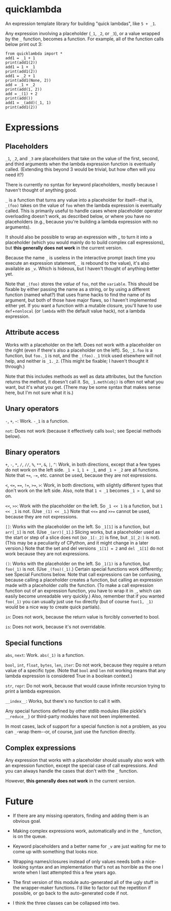 quicklambda
===========

An expression template library for building "quick lambdas", like `5 + _1`.

Any expression involving a placeholder (`_1`, `_2`, or `_3`), or a value 
wrapped by the `_` function, becomes a function. For example, all of the
function calls below print out 3:

    from quicklambda import *
    add1 = _1 + 1
    print(add1(2))
    add1 = 1 + _1
    print(add1(2))
    add1 = _2 + 1
    print(add1(None, 2))
    add = _1 + _2
    print(add(1, 2))
    add = _(1) + 2
    print(add())
    add1 = _(add)(_1, 1)
    print(add1(2))
    
Expressions
===========

Placeholders
------------

`_1`, `_2`, and `_3` are placeholders that take on the value of
the first, second, and third arguments when the lambda expression 
function is eventually called. (Extending this beyond 3 would be
trivial, but how often will you need it?)

There is currently no syntax for keyword placeholders, mostly
because I haven't thought of anything good.

`_` is a function that turns any value into a placeholder for
itself--that is, `_(foo)` takes on the value of `foo` when the
lambda expression is eventually called. This is primarily useful
to handle cases where placeholder operator overloading doesn't
work, as described below, or where you have no placeholders
(e.g., because you're building a lambda expression with no
arguments).

It should also be possible to wrap an expression with _ to
turn it into a placeholder (which you would mainly do to build
complex call expressions), but **this generally does not work**
in the current version.

Because the name `_` is useless in the interactive prompt (each
time you execute an expression statement, `_` is rebound to the
value), it's also available as `_v`. Which is hideous, but I
haven't thought of anything better yet.

Note that `_(foo)` stores the _value_ of `foo`, not the `variable`.
This should be fixable by either passing the name as a string, or by
using a different function (named what?) that uses frame hacks to 
find the name of its argument, but both of those have major flaws,
so I haven't implemented either yet. If you want a function with
a mutable closure, you'll have to use `def`+`nonlocal` (or `lambda`
with the default value hack), not a lambda expression.

Attribute access
----------------

Works with a placeholder on the left. Does not work with a
placeholder on the right (even if there's also a placeholder on the 
left). So, `_1.foo` is a function, but `foo._1` is not, and the 
`_(foo)._1` trick used elsewhere will not help, and neither is
`_1._2`. (This might be fixable; I haven't thought it through.)

Note that this includes methods as well as data attributes, but
the function returns the method, it doesn't call it. So, 
`_1.meth(obj)` is often not what you want, but it's what you get.
(There may be some syntax that makes sense here, but I'm not sure
what it is.)

Unary operators
---------------

`-`, `+`, `~`: Work. `-_1` is a function.

`not`: Does not work (because it effectively calls `bool`; see
Special methods below).

Binary operators
----------------

`+`, `-`, `*`, `/`, `//`, `%`, `**`, `&`, `|`, `^`: Work, in both
directions, except that a few types do not work on the left side. 
`_1 + 1`, `1 + _1`, and `_1 + _2` are all functions. Note that 
`+=`, `-=`, etc. cannot be used, because they are not expressions.

`<`, `<=`, `==`, `!=`, `>=`, `>`: Work, in both directions, with
slightly different types that don't work on the left side. Also,
note that `1 < _1` becomes `_1 > 1`, and so on.

`<<`, `>>`: Work with the placeholder on the left. So `_1 << 1`
is a function, but `1 << _1` is not. (Use `_(1) << _1`.) Note that
`<<=` and `>>=` cannot be used, because they are not expressions.

`[]`: Works with the placeholder on the left. So `_1[1]` is a
function, but `arr[_1]` is not. (Use `_(arr)[_1]`.) Slicing works,
but a placeholder used as the start or step of a slice does not
(so `_1[:_2]` is fine, but `_1[_2:]` is not). (This may be a
peculiarity of CPython, and it might change in a later version.)
Note that the set and del versions `_1[1] = 2` and `del _1[1]` do 
not work because they are not expressions.

`()`: Works with the placeholder on the left. So `_1(1)` is a
function, but `foo(_1)` is not. (Use `_(foo)(_1)`.) Certain special
functions work differently; see Special Functions below. Note that 
call expressions can be confusing, because calling a placeholder 
creates a function, but calling an expression made with a placeholder 
_calls_ the function. (To make a call expression function out of an
expression function, you have to wrap it in `_`, which can easily
become unreadable very quickly.) Also, remember that if you wanted
`foo(_1)` you can usually just use `foo` directly (but of course
`foo(1, _1)` would be a nice way to create quick partials).

`in`: Does not work, because the return value is forcibly converted
to bool.

`is`: Does not work, because it's not overridable.

Special functions
-----------------

`abs`, `next`: Work. `abs(_1)` is a function.

`bool`, `int`, `float`, `bytes`, `len`, `iter`: Do not work, because
they require a return value of a specific type. (Note that `bool`
and `len` not working means that any lambda expression is considered
True in a boolean context.)

`str`, `repr`: Do not work, because that would cause infinite
recursion trying to print a lambda expression.

`__index__`: Works, but there's no function to call it with.

Any special functions defined by other stdlib modules (like
pickle's `__reduce__`) or third-party modules have not been
implemented.

In most cases, lack of support for a special function is not a
problem, as you can `_`-wrap them--or, of course, just use the
function directly.

Complex expressions
-------------------

Any expression that works with a placeholder should usually also 
work with an expression function, except the special case of call
expressions. And you can always handle the cases that don't with
the `_` function.

However, **this generally does not work** in the current version.

Future
======

* If there are any missing operators, finding and adding them is
an obvious goal.

* Making complex expressions work, automatically and in the `_`
function, is on the queue.

* Keyword placeholders and a better name for `_v` are just waiting
for me to come up with something that looks nice.

* Wrapping names/closures instead of only values needs both a
nice-looking syntax and an implementation that's not as horrible
as the one I wrote when I last attempted this a few years ago.

* The first version of this module auto-generated all of the ugly
stuff in the wrapper-maker functions. I'd like to factor out the
repetition if possible, or go back to the auto-generated code if
not.

* I think the three classes can be collapsed into two.
